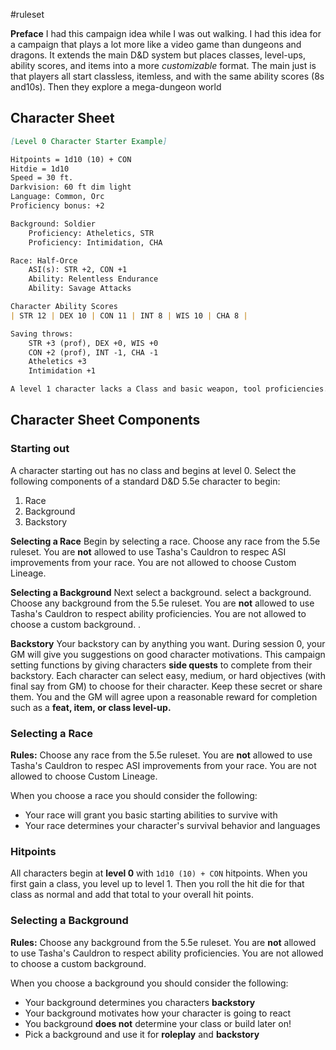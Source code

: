 #ruleset 

**Preface**
I had this campaign idea while I was out walking. I had this idea for a campaign that plays a lot more like a video game than dungeons and dragons. It extends the main D&D system but places classes, level-ups, ability scores, and items into a more *customizable* format. The main just is that players all start classless, itemless, and with the same ability scores (8s and10s). Then they explore a mega-dungeon world 
## Character Sheet

```md
[Level 0 Character Starter Example]

Hitpoints = 1d10 (10) + CON
Hitdie = 1d10
Speed = 30 ft.
Darkvision: 60 ft dim light
Language: Common, Orc
Proficiency bonus: +2

Background: Soldier
	Proficiency: Atheletics, STR
	Proficiency: Intimidation, CHA

Race: Half-Orce
	ASI(s): STR +2, CON +1
	Ability: Relentless Endurance
	Ability: Savage Attacks

Character Ability Scores
| STR 12 | DEX 10 | CON 11 | INT 8 | WIS 10 | CHA 8 |

Saving throws:
	STR +3 (prof), DEX +0, WIS +0
	CON +2 (prof), INT -1, CHA -1
	Atheletics +3
	Intimidation +1

A level 1 character lacks a Class and basic weapon, tool proficiencies. 
```

## Character Sheet Components
### Starting out

A character starting out has no class and begins at level 0. Select the following components of a standard D&D 5.5e character to begin:
1. Race
2. Background
3. Backstory

**Selecting a Race**
Begin by selecting a race. Choose any race from the 5.5e ruleset. You are **not** allowed to use Tasha's Cauldron to respec ASI improvements from your race. You are not allowed to choose Custom Lineage. 

**Selecting a Background**
Next select a background. select a background. Choose any background from the 5.5e ruleset. You are **not** allowed to use Tasha's Cauldron to respect ability proficiencies. You are not allowed to choose a custom background. . 

**Backstory**
Your backstory can by anything you want. During session 0, your GM will give you suggestions on good character motivations. This campaign setting functions by giving characters **side quests** to complete from their backstory. Each character can select easy, medium, or hard objectives (with final say from GM) to choose for their character. Keep these secret or share them. You and the GM will agree upon a reasonable reward for completion such as a **feat, item, or class level-up.**
### Selecting a Race
**Rules:** Choose any race from the 5.5e ruleset. You are **not** allowed to use Tasha's Cauldron to respec ASI improvements from your race. You are not allowed to choose Custom Lineage. 

When you choose a race you should consider the following:
- Your race will grant you basic starting abilities to survive with
- Your race determines your character's survival behavior and languages
### Hitpoints
All characters begin at **level 0** with `1d10 (10) + CON` hitpoints. When you first gain a class, you level up to level 1. Then you roll the hit die for that class as normal and add that total to your overall hit points. 
### Selecting a Background
**Rules:** Choose any background from the 5.5e ruleset. You are **not** allowed to use Tasha's Cauldron to respect ability proficiencies. You are not allowed to choose a custom background. 

When you choose a background you should consider the following:
- Your background determines you characters **backstory**
- Your background motivates how your character is going to react
- You background **does not** determine your class or build later on!
- Pick a background and use it for **roleplay** and **backstory**